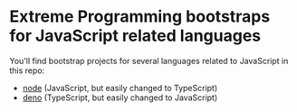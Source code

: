 # Extreme Programming bootstraps for JavaScript related languages

You'll find bootstrap projects for several languages related to JavaScript in this repo:

- [node](./node) (JavaScript, but easily changed to TypeScript)
- [deno](./deno) (TypeScript, but easily changed to JavaScript)
